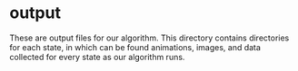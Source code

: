 # output
These are output files for our algorithm. This directory contains directories for each state, in which can be found animations, images, and data collected for every state as our algorithm runs.
